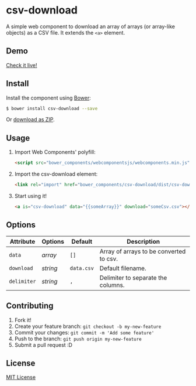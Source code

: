 # csv-download

A simple web component to download an array of arrays (or array-like objects) as a CSV file. It extends the `<a>` element.

## Demo

[Check it live!](http://chris-l.github.io/csv-download)

## Install

Install the component using [Bower](http://bower.io/):

```sh
$ bower install csv-download --save
```

Or [download as ZIP](https://github.com/chris-l/csv-download/archive/master.zip).

## Usage

1. Import Web Components' polyfill:

    ```html
    <script src="bower_components/webcomponentsjs/webcomponents.min.js"></script>
    ```

2. Import the csv-download element:

    ```html
    <link rel="import" href="bower_components/csv-download/dist/csv-download.html">
    ```

3. Start using it!

    ```html
    <a is="csv-download" data="{{someArray}}" download="someCsv.csv"></a>
    ```

## Options

Attribute     | Options     | Default      | Description
---           | ---         | ---          | ---
`data`        | *array*     | `[]`         | Array of arrays to be converted to csv.
`download`    | *string*    | `data.csv`   | Default filename.
`delimiter`   | *string*    | `,`          | Delimiter to separate the columns.


## Contributing

1. Fork it!
2. Create your feature branch: `git checkout -b my-new-feature`
3. Commit your changes: `git commit -m 'Add some feature'`
4. Push to the branch: `git push origin my-new-feature`
5. Submit a pull request :D

## License

[MIT License](http://opensource.org/licenses/MIT)
